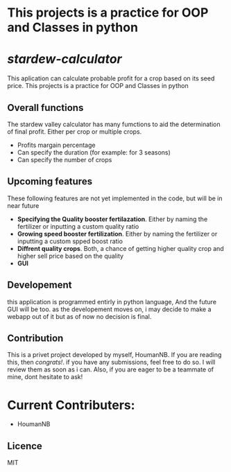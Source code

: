 # This projects is a practice for OOP and Classes in python

# _stardew-calculator_

This aplication can calculate probable profit for a crop based on its seed price.
This projects is a practice for OOP and Classes in python

## Overall functions

The stardew valley calculator has many fumctions to aid the determination of final profit. Either per crop or multiple crops.
- Profits margain percentage
- Can specify the duration (for example: for 3 seasons)
- Can specify the number of crops

## Upcoming features

These following features are not yet implemented in the code, but will be in near future
- **Specifying the Quality booster fertilazation**. Either by naming the fertilizer or inputting a custom quality ratio
- **Growing speed booster fertilization**. Either by naming the fertilizer or inputting a custom spped boost ratio
- **Diffrent quality crops**. Both, a chance of getting higher quality crop and higher sell price based on the quality
- **GUI**

## Developement

this application is programmed entirly in python language, And the future GUI will be too.
as the developement moves on, i may decide to make a webapp out of it but as of now no decision is final.

## Contribution 

This is a privet project developed by myself, HoumanNB. 
If you are reading this, then *congrats!*. if you have any submissions, feel free to do so. I will review them as soon as i can.
Also, if you are eager to be a teammate of mine, dont hesitate to ask! 
# Current Contributers:

- HoumanNB

## Licence

MIT

